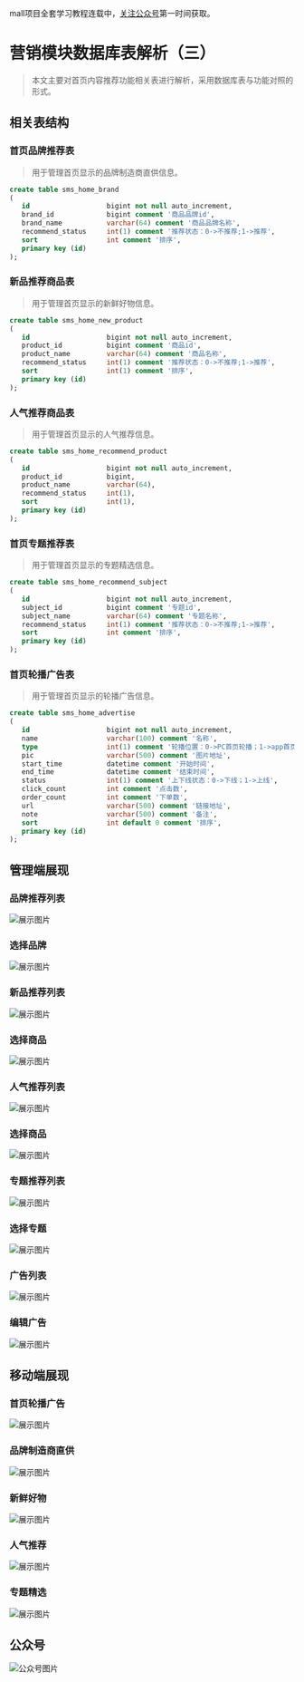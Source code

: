 mall项目全套学习教程连载中，[关注公众号](#公众号)第一时间获取。

# 营销模块数据库表解析（三）

> 本文主要对首页内容推荐功能相关表进行解析，采用数据库表与功能对照的形式。

## 相关表结构

### 首页品牌推荐表

> 用于管理首页显示的品牌制造商直供信息。

```sql
create table sms_home_brand
(
   id                   bigint not null auto_increment,
   brand_id             bigint comment '商品品牌id',
   brand_name           varchar(64) comment '商品品牌名称',
   recommend_status     int(1) comment '推荐状态：0->不推荐;1->推荐',
   sort                 int comment '排序',
   primary key (id)
);
```

### 新品推荐商品表

> 用于管理首页显示的新鲜好物信息。

```sql
create table sms_home_new_product
(
   id                   bigint not null auto_increment,
   product_id           bigint comment '商品id',
   product_name         varchar(64) comment '商品名称',
   recommend_status     int(1) comment '推荐状态：0->不推荐;1->推荐',
   sort                 int(1) comment '排序',
   primary key (id)
);
```

### 人气推荐商品表

> 用于管理首页显示的人气推荐信息。

```sql
create table sms_home_recommend_product
(
   id                   bigint not null auto_increment,
   product_id           bigint,
   product_name         varchar(64),
   recommend_status     int(1),
   sort                 int(1),
   primary key (id)
);
```

### 首页专题推荐表

> 用于管理首页显示的专题精选信息。

```sql
create table sms_home_recommend_subject
(
   id                   bigint not null auto_increment,
   subject_id           bigint comment '专题id',
   subject_name         varchar(64) comment '专题名称',
   recommend_status     int(1) comment '推荐状态：0->不推荐;1->推荐',
   sort                 int comment '排序',
   primary key (id)
);
```

### 首页轮播广告表

> 用于管理首页显示的轮播广告信息。

```sql
create table sms_home_advertise
(
   id                   bigint not null auto_increment,
   name                 varchar(100) comment '名称',
   type                 int(1) comment '轮播位置：0->PC首页轮播；1->app首页轮播',
   pic                  varchar(500) comment '图片地址',
   start_time           datetime comment '开始时间',
   end_time             datetime comment '结束时间',
   status               int(1) comment '上下线状态：0->下线；1->上线',
   click_count          int comment '点击数',
   order_count          int comment '下单数',
   url                  varchar(500) comment '链接地址',
   note                 varchar(500) comment '备注',
   sort                 int default 0 comment '排序',
   primary key (id)
);
```


## 管理端展现

### 品牌推荐列表
![展示图片](../images/database_screen_93.png)

### 选择品牌
![展示图片](../images/database_screen_94.png)

### 新品推荐列表
![展示图片](../images/database_screen_95.png)

### 选择商品
![展示图片](../images/database_screen_96.png)

### 人气推荐列表
![展示图片](../images/database_screen_97.png)

### 选择商品
![展示图片](../images/database_screen_98.png)

### 专题推荐列表
![展示图片](../images/database_screen_99.png)

### 选择专题
![展示图片](../images/database_screen_100.png)

### 广告列表
![展示图片](../images/database_screen_101.png)

### 编辑广告
![展示图片](../images/database_screen_102.png)

## 移动端展现

### 首页轮播广告
![展示图片](../images/database_screen_103.png)
### 品牌制造商直供
![展示图片](../images/database_screen_104.png)
### 新鲜好物
![展示图片](../images/database_screen_105.png)
### 人气推荐
![展示图片](../images/database_screen_106.png)
### 专题精选
![展示图片](../images/database_screen_107.png)

## 公众号

![公众号图片](http://macro-oss.oss-cn-shenzhen.aliyuncs.com/mall/banner/qrcode_for_macrozheng_258.jpg)
